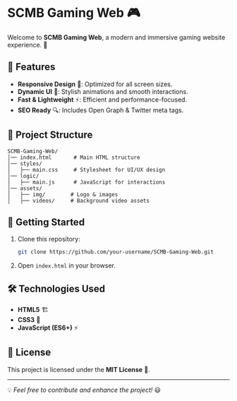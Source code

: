 # SCMB Gaming Web 🎮

Welcome to **SCMB Gaming Web**, a modern and immersive gaming website experience. 🚀

## 📌 Features

- **Responsive Design** 📱: Optimized for all screen sizes.
- **Dynamic UI** 🎨: Stylish animations and smooth interactions.
- **Fast & Lightweight** ⚡: Efficient and performance-focused.
- **SEO Ready** 🔍: Includes Open Graph & Twitter meta tags.

## 📂 Project Structure

```
SCMB-Gaming-Web/
│── index.html       # Main HTML structure
│── styles/
│   ├── main.css     # Stylesheet for UI/UX design
│── logic/
│   ├── main.js      # JavaScript for interactions
│── assets/
│   ├── img/        # Logo & images
│   ├── videos/     # Background video assets
```

## 🚀 Getting Started

1. Clone this repository:
   ```sh
   git clone https://github.com/your-username/SCMB-Gaming-Web.git
   ```
2. Open `index.html` in your browser.

## 🛠️ Technologies Used

- **HTML5** 🏗️
- **CSS3** 🎨
- **JavaScript (ES6+)** ⚡

## 📜 License

This project is licensed under the **MIT License** 📄.

---

💡 *Feel free to contribute and enhance the project!* 😃

